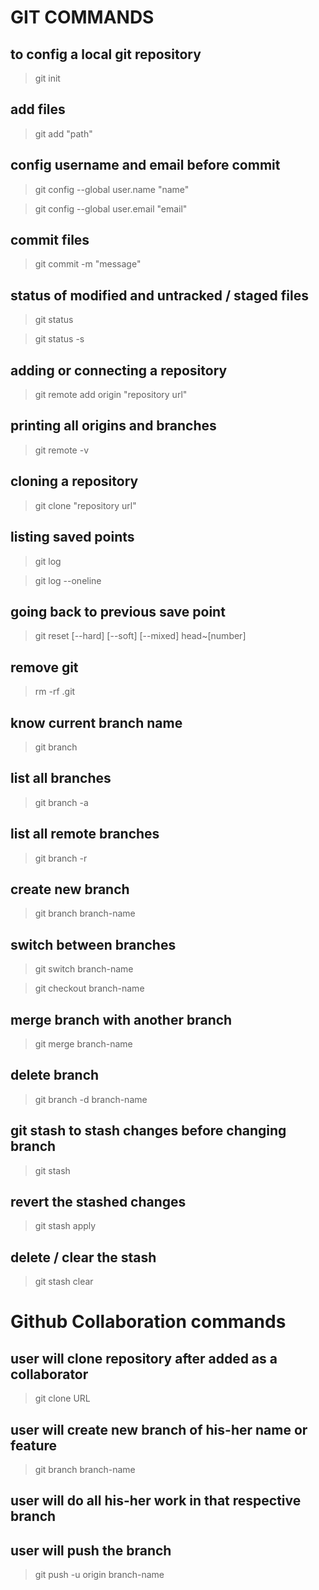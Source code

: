 # GIT COMMANDS

## to config a local git repository
> git init 

## add files 
> git add "path"

## config username and email before commit

> git config --global user.name "name"

> git config --global user.email "email"

## commit files
> git commit -m "message"

## status of modified and untracked / staged files
> git status

> git status -s

## adding or connecting a repository
> git remote add origin "repository url"

## printing all origins and branches
> git remote -v

## cloning a repository
> git clone "repository url"

## listing saved points 
> git log 

> git log --oneline

## going back to previous save point
> git reset [--hard] [--soft] [--mixed] head~[number]

## remove git
> rm -rf .git

## know current branch name
> git branch

## list all branches
> git branch -a

## list all remote branches
> git branch -r

## create new branch
> git branch branch-name

## switch between branches
> git switch branch-name

> git checkout branch-name

## merge branch with another branch
> git merge branch-name

## delete branch
> git branch -d branch-name

## git stash to stash changes before changing branch
> git stash

## revert the stashed changes 
> git stash apply

## delete / clear the stash
> git stash clear

# Github Collaboration commands

## user will clone repository after added as a collaborator
> git clone URL

## user will create new branch of his-her name or feature
> git branch branch-name

## user will do all his-her work in that respective branch
## user will push the branch
> git push -u origin branch-name